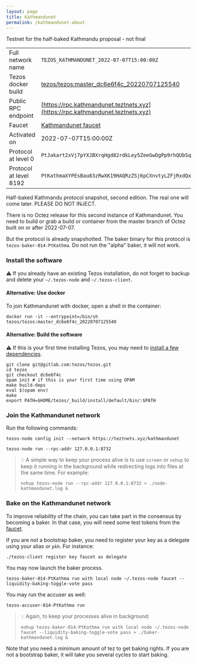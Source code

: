 ```yaml
---
layout: page
title: Kathmandunet
permalink: /kathmandunet-about
---
```


Testnet for the half-baked Kathmandu proposal - not final

| | |
|-------|---------------------|
| Full network name | `TEZOS_KATHMANDUNET_2022-07-07T15:00:00Z` |
| Tezos docker build | [tezos/tezos:master_dc6e6f4c_20220707125540](https://hub.docker.com/r/tezos/tezos/tags?page=1&ordering=last_updated&name=master_dc6e6f4c_20220707125540) |
| Public RPC endpoint | [https://rpc.kathmandunet.teztnets.xyz](https://rpc.kathmandunet.teztnets.xyz) |
| Faucet | [Kathmandunet faucet](https://teztnets.xyz/kathmandunet-faucet) |
| Activated on | 2022-07-07T15:00:00Z |
| Protocol at level 0 |  `PtJakart2xVj7pYXJBXrqHgd82rdkLey5ZeeGwDgPp9rhQUbSqY` |
| Protocol at level 8192 |  `PtKathmaXYPEsBau83zRwXK19HAQRzZSj6pCXnvtyLZFjRxdQxt` |



Half-baked Kathmandu protocol snapshot, second edition. The real one will come later. PLEASE DO NOT INJECT.

There is no Octez release for this second instance of Kathmandunet. You need to build or grab a build or container from the master branch of Octez built on or after 2022-07-07.

But the protocol is already snapshotted. The baker binary for this protocol is `tezos-baker-014-PtKathma`. Do not run the "alpha" baker, it will not work.


### Install the software

⚠️  If you already have an existing Tezos installation, do not forget to backup and delete your `~/.tezos-node` and `~/.tezos-client`.



#### Alternative: Use docker

To join Kathmandunet with docker, open a shell in the container:

```
docker run -it --entrypoint=/bin/sh tezos/tezos:master_dc6e6f4c_20220707125540
```

#### Alternative: Build the software

⚠️  If this is your first time installing Tezos, you may need to [install a few dependencies](https://tezos.gitlab.io/introduction/howtoget.html#setting-up-the-development-environment-from-scratch).

```
git clone git@gitlab.com:tezos/tezos.git
cd tezos
git checkout dc6e6f4c
opam init # if this is your first time using OPAM
make build-deps
eval $(opam env)
make
export PATH=$HOME/tezos/_build/install/default/bin/:$PATH
```

### Join the Kathmandunet network

Run the following commands:

```
tezos-node config init --network https://teztnets.xyz/kathmandunet

tezos-node run --rpc-addr 127.0.0.1:8732
```

> 💡 A simple way to keep your process alive is to use `screen` or `nohup` to keep it running in the background while redirecting logs into files at the same time. For example:
>
> ```bash=13
> nohup tezos-node run --rpc-addr 127.0.0.1:8732 > ./node-kathmandunet.log &
> ```


### Bake on the Kathmandunet network

To improve reliability of the chain, you can take part in the consensus by becoming a baker. In that case, you will need some test tokens from the [faucet](https://teztnets.xyz/kathmandunet-faucet).

If you are not a bootstrap baker, you need to register your key as a delegate using your alias or `pkh`. For instance:
```bash=2
./tezos-client register key faucet as delegate
```

You may now launch the baker process.
```bash=3
tezos-baker-014-PtKathma run with local node ~/.tezos-node faucet --liquidity-baking-toggle-vote pass
```

You may run the accuser as well:
```bash=3
tezos-accuser-014-PtKathma run
```

> 💡 Again, to keep your processes alive in background:
>
> ```bash=4
> nohup tezos-baker-014-PtKathma run with local node ~/.tezos-node faucet --liquidity-baking-toggle-vote pass > ./baker-kathmandunet.log &
> ```

Note that you need a minimum amount of tez to get baking rights. If you are not a bootstrap baker, it will take you several cycles to start baking.


